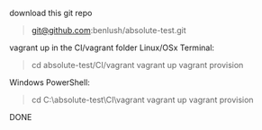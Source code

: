 download this git repo
> git@github.com:benlush/absolute-test.git

vagrant up in the CI/vagrant folder
Linux/OSx Terminal:
> cd absolute-test/CI/vagrant
> vagrant up
> vagrant provision

Windows PowerShell:
> cd C:\\absolute-test\CI\vagrant
> vagrant up
> vagrant provision

DONE
